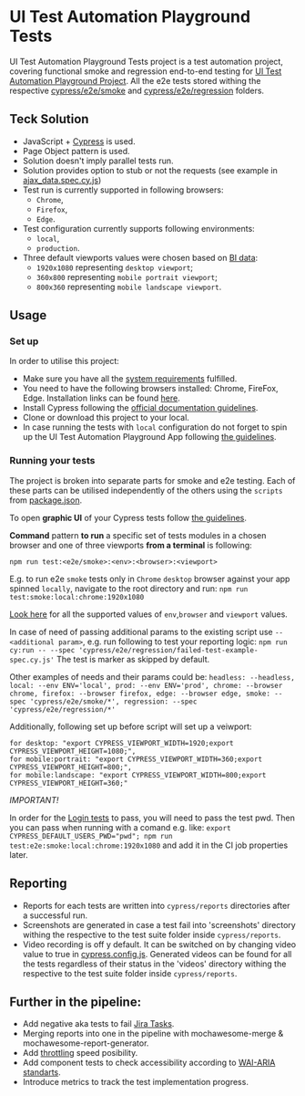 
# UI Test Automation Playground Tests

UI Test Automation Playground Tests project is a test automation project, covering functional smoke and regression end-to-end testing for [UI Test Automation Playground Project](https://github.com/inflectra/ui-test-automation-playground).
All the e2e tests stored withing the respective [cypress/e2e/smoke](cypress/e2e/smoke) and [cypress/e2e/regression](cypress/e2e/regression) folders.

## Teck Solution

* JavaScript + [Cypress](https://docs.cypress.io/guides/overview/why-cypress) is used.
* Page Object pattern is used.
* Solution doesn't imply parallel tests run.
* Solution provides option to stub or not the requests (see example in [ajax_data.spec.cy.js](cypress/e2e/regression/ajax_data.spec.cy.js))
* Test run is currently supported in following browsers:
    * `Chrome`,
    * `Firefox`,
    * `Edge`.
* Test configuration currently supports following environments:
    * `local`,
    * `production`.
* Three default viewports values were chosen based on [BI data](https://gs.statcounter.com/screen-resolution-stats/all/europe):
   * `1920x1080` representing `desktop viewport`;
   * `360x800` representing `mobile portrait viewport`;
   * `800x360` representing `mobile landscape viewport`.


## Usage

### Set up

In order to utilise this project:
* Make sure you have all the [system requirements](https://docs.cypress.io/guides/getting-started/installing-cypress#System-requirements) fulfilled.
* You need to have the following browsers installed: Chrome, FireFox, Edge. Installation links can be found [here](https://docs.cypress.io/guides/guides/launching-browsers#Browsers).
* Install Cypress following the [official documentation guidelines](https://docs.cypress.io/guides/getting-started/installing-cypress#Installing).
* Clone or download this project to your local.
* In case running the tests with `local` configuration do not forget to spin up the UI Test Automation Playground App following [the guidelines](https://github.com/Inflectra/ui-test-automation-playground#usage).

### Running your tests

The project is broken into separate parts for smoke and e2e testing. Each of these parts can be utilised independently of the others using the `scripts` from [package.json](package.json).

To open **graphic UI** of your Cypress tests follow [the guidelines](https://docs.cypress.io/guides/getting-started/opening-the-app).

**Command** pattern **to run** a specific set of tests modules in a chosen browser and one of three viewports **from a terminal** is following:

`npm run test:<e2e/smoke>:<env>:<browser>:<viewport>`

E.g. to run e2e `smoke` tests only in `Chrome` `desktop` browser against your app spinned `locally`, navigate to the root directory and run:
`npm run test:smoke:local:chrome:1920x1080`

[Look here](##Teck-Solution) for all the supported values of `env`,`browser` and `viewport` values.

In case of need of passing additional params to the existing script use `-- <additional param>`, e.g. run following to test your reporting logic:
`npm run cy:run -- --spec 'cypress/e2e/regression/failed-test-example-spec.cy.js'`
The test is marker as skipped by default.

Other examples of needs and their params could be:
    ```
    headless: --headless,
    local: --env ENV='local',
    prod: --env ENV='prod',
    chrome: --browser chrome,
    firefox: --browser firefox,
    edge: --browser edge,
    smoke: --spec 'cypress/e2e/smoke/*',
    regression: --spec 'cypress/e2e/regression/*'
    ```
    
Additionally, following set up before script will set up a veiwport:
```
for desktop: "export CYPRESS_VIEWPORT_WIDTH=1920;export CYPRESS_VIEWPORT_HEIGHT=1080;",
for mobile:portrait: "export CYPRESS_VIEWPORT_WIDTH=360;export CYPRESS_VIEWPORT_HEIGHT=800;",
for mobile:landscape: "export CYPRESS_VIEWPORT_WIDTH=800;export CYPRESS_VIEWPORT_HEIGHT=360;"
```
    
*IMPORTANT!*

In order for the [Login tests](cy_1/cy_tests_1/cypress/e2e/regression/sample_app.spec.cy.js) to pass, you will need to pass the test pwd.
Then you can pass when running with a comand e.g. like:
`export CYPRESS_DEFAULT_USERS_PWD="pwd"; npm run test:e2e:smoke:local:chrome:1920x1080`
and add it in the CI job properties later.

## Reporting

* Reports for each tests are written into `cypress/reports` directories after a successful run.
* Screenshots are generated in case a test fail into 'screenshots' directory withing the respective to the test suite folder inside `cypress/reports`.
* Video recording is off y default. It can be switched on by changing video value to true in [cypress.config.js](cy_1/cy_tests_1/cypress.config.js). Generated videos can be found for all the tests regardless of their status in the 'videos' directory withing the respective to the test suite folder inside `cypress/reports`.



## Further in the pipeline:
* Add negative aka tests to fail [Jira Tasks](https://cdn.vox-cdn.com/thumbor/6WUQ-FozHdnzwKN7t31bJWPbdxI=/0x0:900x500/1400x1050/filters:focal(450x250:451x251)/cdn.vox-cdn.com/uploads/chorus_asset/file/6438793/this-is-fine.jpg).
* Merging reports into one in the pipeline with mochawesome-merge & mochawesome-report-generator.
* Add [throttling](https://docs.cypress.io/faq/questions/using-cypress-faq#Can-I-throttle-network-speeds-using-Cypress) speed posibility.
* Add component tests to check accessibility according to [WAI-ARIA standarts](https://www.w3.org/TR/wai-aria-1.1).
* Introduce metrics to track the test implementation progress.
    
